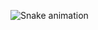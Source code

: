 
![Snake animation](https://github.com/Jose-cyber/Jose-cyber/blob/output/github-contribution-grid-snake.svg)
